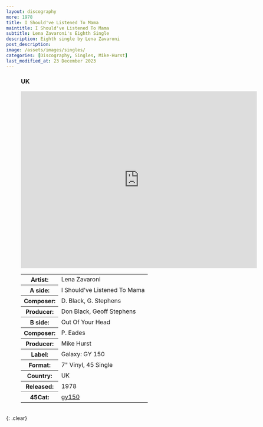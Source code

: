```yaml
---
layout: discography
more: 1978
title: I Should've Listened To Mama
maintitle: I Should've Listened To Mama
subtitle: Lena Zavaroni's Eighth Single
description: Eighth single by Lena Zavaroni
post_description: 
image: /assets/images/singles/
categories: [Discography, Singles, Mike-Hurst]
last_modified_at: 23 December 2023
---
```


<figure class="fig3">
<h3>UK</h3>
<p><div class="responsive-video"><iframe width="640px" height="480px" src="https://www.youtube.com/embed/?playlist=LAbu1dZeUH0,NYX-2xki--4&rel=0&showinfo=1" frameborder="0" allowfullscreen=""></iframe></div></p>
<figcaption>
<table>
<tr><th>Artist:</th><td>Lena Zavaroni</td></tr>
<tr class="split"><th>A side:</th><td>I Should've Listened To Mama</td></tr>
<tr><th>Composer:</th><td>D. Black, G. Stephens</td></tr>
<tr><th>Producer:</th><td>Don Black, Geoff Stephens</td></tr>
<tr class="split"><th>B side:</th><td>Out Of Your Head</td></tr>
<tr><th>Composer:</th><td>P. Eades</td></tr>
<tr><th>Producer:</th><td>Mike Hurst</td></tr>
<tr class="split"><th>Label:</th><td>Galaxy: GY 150</td></tr>
<tr><th>Format:</th><td>7" Vinyl, 45 Single</td></tr>
<tr><th>Country:</th><td>UK</td></tr>
<tr><th>Released:</th><td>1978</td></tr>
<tr class="split"><th>45Cat:</th><td><a class="external-link" href="http://www.45cat.com/record/gy150">gy150</a></td></tr>
</table>
</figcaption>
</figure>

<br />{: .clear}
